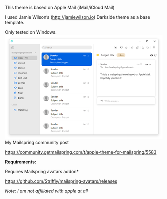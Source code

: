 This theme is based on Apple Mail (iMail/iCloud Mail)

I used Jamie Wilson’s (http://jamiewilson.io) Darkside theme as a base template.


Only tested on Windows.
![Preview](/Preview1.0.1.png)
My Mailspring community post

https://community.getmailspring.com/t/apple-theme-for-mailspring/5583

**Requirements:**

Requires Mailspring avatars addon*

https://github.com/Striffly/mailspring-avatars/releases


*Note: I am not affiliated with apple at all*
